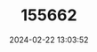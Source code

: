 ---
title: "155662"
category: "Paladilhiopsis hungaricum"
draft: false
date: 2024-02-22 13:03:52
languages:
  English: ["Hungarian Blind Snail"]
---